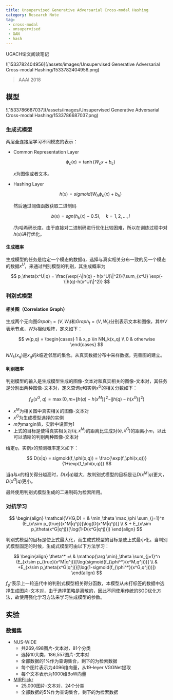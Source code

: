 ```yaml
---
title: Unsupervised Generative Adversarial Cross-modal Hashing
category: Research Note
tag: 
 - cross-modal
 - unsupervised
 - GAN
 - hash
---
```


UGACH论文阅读笔记


![1533782404956](/assets/images/Unsupervised Generative Adversarial Cross-modal Hashing/1533782404956.png)

> AAAI 2018

## 模型

![1533786687037](/assets/images/Unsupervised Generative Adversarial Cross-modal Hashing/1533786687037.png)

### 生成式模型

两层全连接层学习不同模态的表示：

* Common Representation Layer

  $$
  \phi_c(x) = \tanh(W_cx+b_c)
  $$

  $x$为图像或者文本。

* Hashing Layer

  $$
  h(x) = sigmoid(W_h\phi_c(x) + b_h)
  $$

  然后通过阈值函数获取二进制码

  $$
  b(x) = sgn(h_k(x) - 0.5), \quad k = 1,2,...,l
  $$

  $l$为哈希码长度。由于直接对二进制码进行优化比较困难，所以在训练过程中对$h(x)$进行优化。

#### 生成概率

生成模型的任务是给定一个模态的数据$q$，选择与真实相关分布一致的另一个模态的数据$x^U$，来通过判别模型的判别，其生成概率为

$$
p_\theta(x^U|q) = \frac{\exp(-\|h(q) - h(x^U)\|^2)}{\sum_{x^U} \exp(-\|h(q)-h(x^U)\|^2)}
$$

### 判别式模型

#### 相关图（Correlation Graph）

生成两个无向图$Grpah_i = (V, W_i)$和$Graph_t = (V, W_t)$分别表示文本和图像，其中$V$表示节点，$W$为相似矩阵，定义如下：

$$
w(p,q) = \begin{cases}
1 & x_p \in NN_k(x_q) \\
0 & otherwise
\end{cases}
$$

$NN_k(x_q)$是$x_q$的$k$临近邻居的集合。从真实数据分布中采样数据，完善图的建立。

#### 判别概率

判别模型的输入是生成模型生成的图像-文本对和真实相关的图像-文本对，其任务是分别出两种图像-文本对，定义查询$q$和实例$x^G$的相关分数如下：

$$
f_\phi(x^G,q) = \max(0, m+\|h(q) - h(x^M)\|^2 - \|h(q) - h(x^G)\|^2)
$$

* $x^M$为相关图中真实相关的图像-文本对
* $x^G$为生成模型选择的实例
* $m$为margin值，实验中设置为1
* 上式的目标是使得真实相关对$(q,x^M)$的距离比生成对$(q,x^G)$的距离小$m$，以此可以清晰的判别两种图像-文本对

给定$q$，实例$x$的预测概率定义如下：

$$
D(x|q) = sigmoid(f_\phi(x,q)) = \frac{\exp(f_\phi(x,q))}{1+\exp(f_\phi(x,q))}
$$


当$q$与$x$的相关得分越高时，$D(x|q)$越大，故判别式模型的目标是让$D(x^M|q)$更大，$D(x^G|q)$更小。

最终使用判别式模型生成的二进制码为检索所用。

### 对抗学习

$$
\begin{align}
\mathcal{V}(G,D) = & \min_\theta \max_\phi \sum_{j=1}^n (E_{x\sim p_{true}(x^M|q^j)}[\log(D(x^M|q^j))] \\
& + E_{x\sim p_\theta(x^G|q^j)}[\log(1-D(x^G|q^j))])
\end{align}
$$

判别式模型的目标是使上式最大化，而生成式模型的目标是使上式最小化。当判别式模型固定的时候，生成式模型可由以下方法学习：

$$
\begin{align}
\theta^* =\ & \mathop{\arg \min}_\theta \sum_{j=1}^n (E_{x\sim p_{true}(x^M|q^j)}[\log(sigmoid(f_{\phi^*}(x^M,q^j)))] \\
& +E_{x\sim p_\theta(x^G|q^j)}[\log(1-sigmoid(f_{\phi^*}(x^G,q^j)))])
\end{align}
$$

$f_{\phi^*}$表示上一轮迭代中的判别式模型相关得分函数，本模型从未打标签的数据中选择生成图片-文本对，由于选择策略是离散的，因此不同使用传统的SGD优化方法，故使用强化学习方法来学习生成模型的参数。

## 实验

### 数据集

* NUS-WIDE
  * 共269,498图片-文本对，81个分类
  * 选择10大类，186,557图片-文本对
  * 全部数据的1%作为查询集合，剩下的为检索数据
  * 每个图片表示为4096维向量，从19-leyer VGGNet提取
  * 每个文本表示为1000维BoW向量
* [MIRFlickr](http://press.liacs.nl/mirflickr)
  * 25,000图片-文本对，24个分类
  * 全部数据的5%作为查询集合，剩下的为检索数据